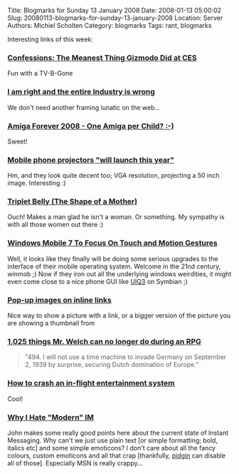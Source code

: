 Title: Blogmarks for Sunday 13 January 2008
Date: 2008-01-13 05:00:02
Slug: 20080113-blogmarks-for-sunday-13-january-2008
Location: Server
Authors: Michiel Scholten
Category: blogmarks
Tags: rant, blogmarks

<p>Interesting links of this week:</p>
<h3><a href="http://gizmodo.com/343348/confessions-the-meanest-thing-gizmodo-did-at-ces">Confessions: The Meanest Thing Gizmodo Did at CES</a></h3>
<p>Fun with a TV-B-Gone</p>
<h3><a href="http://thedailywtf.com/Articles/I-am-right-and-the-entire-Industry-is-wrong.aspx">I am right and the entire Industry is wrong</a></h3>
<p>We don't need another framing lunatic on the web...</p>
<h3><a href="http://www.amigaforever.com/news-events/20080105oapc/">Amiga Forever 2008 - One Amiga per Child? :-)</a></h3>
<p>Sweet!</p>
<h3><a href="http://www.pcpro.co.uk/news/153237/mobile-phone-projectors-will-launch-this-year.html">Mobile phone projectors "will launch this year"</a></h3>
<p>Hm, and they look quite decent too; VGA resolution, projecting a 50 inch image. Interesting :)</p>
<h3><a href="http://theshapeofamother.com/2007/02/triplet-belly.php">Triplet Belly (The Shape of a Mother)</a></h3>
<p>Ouch! Makes a man glad he isn't a woman. Or something. My sympathy is with all those women out there :)</p>
<h3><a href="http://microsoft.blognewschannel.com/archives/2008/01/06/exclusive-windows-mobile-7-to-focus-on-touch-and-motion-gestures/">Windows Mobile 7 To Focus On Touch and Motion Gestures</a></h3>
<p>Well, it looks like they finally will be doing some serious upgrades to the interface of their mobile operating system. Welcome in the 21nd century, winmob ;) Now if they iron out all the underlying windows weirdities, it might even come close to a nice phone GUI like <a href="http://www.uiq.com/">UIQ3</a> on Symbian ;)</p>
<h3><a href="http://www.cssplay.co.uk/menu/pop_ups.html">Pop-up images on inline links</a></h3>
<p>Nice way to show a picture with a link, or a bigger version of the picture you are showing a thumbnail from</p>
<h3><a href="http://theglen.livejournal.com/16735.html">1,025 things Mr. Welch can no longer do during an RPG</a></h3>
<blockquote><p>"494. I will not use a time machine to invade Germany on September 2, 1939 by surprise, securing Dutch domination of Europe."</p></blockquote>
<h3><a href="http://blogs.csoonline.com/node/151">How to crash an in-flight entertainment system</a></h3>
<p>Cool!</p>
<h3><a href="http://theflamingbanker.blogspot.com/2008/01/why-i-hate-modern-im.html">Why I Hate "Modern" IM</a></h3>
<p>John makes some really good points here about the current state of Instant Messaging. Why can't we just use plain text [or simple formatting; bold, italics etc] and some simple emoticons? I don't care about all the fancy colours, custom emoticons and all that crap [thankfully, <a href="http://pidgin.im/">pidgin</a> can disable all of those]. Especially MSN is really crappy...</p>
